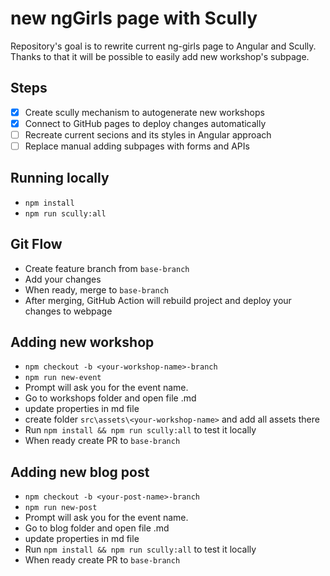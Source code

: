 # new ngGirls page with Scully
Repository's goal is to rewrite current ng-girls page to Angular and Scully. Thanks to that it will be possible to easily add new workshop's subpage.

## Steps
- [x] Create scully mechanism to autogenerate new workshops
- [x] Connect to GitHub pages to deploy changes automatically
- [ ] Recreate current secions and its styles in Angular approach
- [ ] Replace manual adding subpages with forms and APIs

## Running locally
-  `npm install`
-  `npm run scully:all`

## Git Flow
- Create feature branch from `base-branch`
- Add your changes
- When ready, merge to `base-branch`
- After merging, GitHub Action will rebuild project and deploy your changes to webpage
 
## Adding new workshop 
- `npm checkout -b <your-workshop-name>-branch`
- `npm run new-event`
- Prompt will ask you for the event name.
- Go to workshops folder and open file <event-name>.md
- update properties in md file
- create folder `src\assets\<your-workshop-name>` and add all assets there
- Run `npm install && npm run scully:all` to test it locally
- When ready create PR to `base-branch`

## Adding new blog post
- `npm checkout -b <your-post-name>-branch`
- `npm run new-post`
- Prompt will ask you for the event name.
- Go to blog folder and open file <post-name>.md
- update properties in md file
- Run `npm install && npm run scully:all` to test it locally
- When ready create PR to `base-branch`